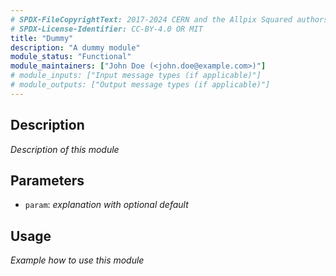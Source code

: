 ```yaml
---
# SPDX-FileCopyrightText: 2017-2024 CERN and the Allpix Squared authors
# SPDX-License-Identifier: CC-BY-4.0 OR MIT
title: "Dummy"
description: "A dummy module"
module_status: "Functional"
module_maintainers: ["John Doe (<john.doe@example.com>)"]
# module_inputs: ["Input message types (if applicable)"]
# module_outputs: ["Output message types (if applicable)"]
---
```


## Description
*Description of this module*

## Parameters
* `param`: *explanation with optional default*

## Usage
*Example how to use this module*
